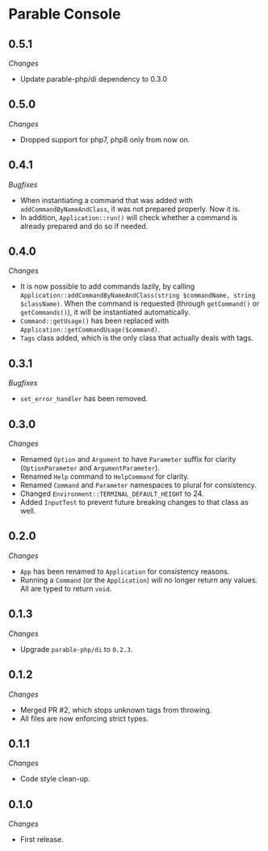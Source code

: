 # Parable Console

## 0.5.1

_Changes_
- Update parable-php/di dependency to 0.3.0

## 0.5.0

_Changes_
- Dropped support for php7, php8 only from now on.

## 0.4.1

_Bugfixes_

- When instantiating a command that was added with `addCommandByNameAndClass`, it was not prepared properly. Now it is.
- In addition, `Application::run()` will check whether a command is already prepared and do so if needed.

## 0.4.0

_Changes_

- It is now possible to add commands lazily, by calling `Application::addCommandByNameAndClass(string $commandName, string $className)`. When the command is requested (through `getCommand()` or `getCommands()`), it will be instantiated automatically.
- `Command::getUsage()` has been replaced with `Application::getCommandUsage($command)`.
- `Tags` class added, which is the only class that actually deals with tags.

## 0.3.1

_Bugfixes_

- `set_error_handler` has been removed.

## 0.3.0

_Changes_

- Renamed `Option` and `Argument` to have `Parameter` suffix for clarity (`OptionParameter` and `ArgumentParameter`).
- Renamed `Help` command to `HelpCommand` for clarity.
- Renamed `Command` and `Parameter` namespaces to plural for consistency.
- Changed `Environment::TERMINAL_DEFAULT_HEIGHT` to 24.
- Added `InputTest` to prevent future breaking changes to that class as well.

## 0.2.0

_Changes_

- `App` has been renamed to `Application` for consistency reasons.
- Running a `Command` (or the `Application`) will no longer return any values. All are typed to return `void`.

## 0.1.3

_Changes_

- Upgrade `parable-php/di` to `0.2.3`.

## 0.1.2

_Changes_

- Merged PR #2, which stops unknown tags from throwing.
- All files are now enforcing strict types.

## 0.1.1

_Changes_

- Code style clean-up.

## 0.1.0

_Changes_
- First release.

